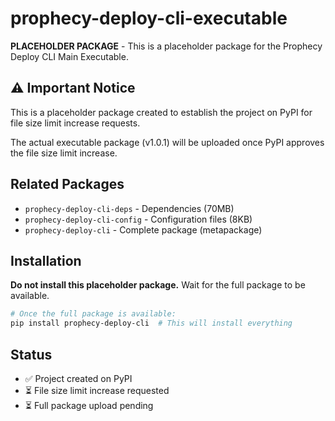 # prophecy-deploy-cli-executable

**PLACEHOLDER PACKAGE** - This is a placeholder package for the Prophecy Deploy CLI Main Executable.

## ⚠️ Important Notice

This is a placeholder package created to establish the project on PyPI for file size limit increase requests. 

The actual executable package (v1.0.1) will be uploaded once PyPI approves the file size limit increase.

## Related Packages

- `prophecy-deploy-cli-deps` - Dependencies (70MB)
- `prophecy-deploy-cli-config` - Configuration files (8KB)  
- `prophecy-deploy-cli` - Complete package (metapackage)

## Installation

**Do not install this placeholder package.** Wait for the full package to be available.

```bash
# Once the full package is available:
pip install prophecy-deploy-cli  # This will install everything
```

## Status

- ✅ Project created on PyPI
- ⏳ File size limit increase requested
- ⏳ Full package upload pending
